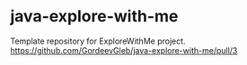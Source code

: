 # java-explore-with-me
Template repository for ExploreWithMe project.
https://github.com/GordeevGleb/java-explore-with-me/pull/3